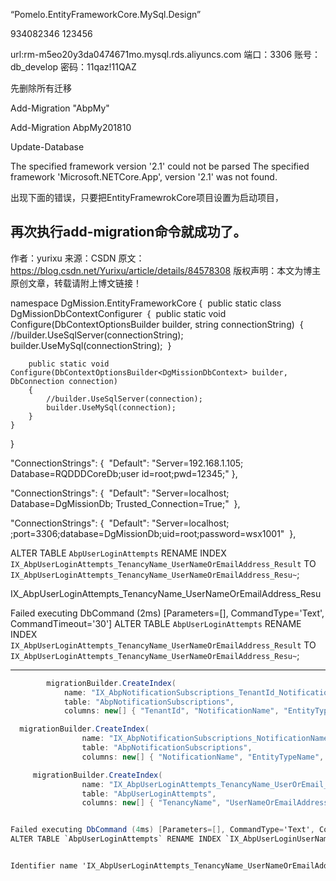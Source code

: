 “Pomelo.EntityFrameworkCore.MySql.Design”

934082346
123456

url:rm-m5eo20y3da0474671mo.mysql.rds.aliyuncs.com
端口：3306
账号：db_develop
密码：11qaz!11QAZ
 
先删除所有迁移

Add-Migration "AbpMy"

Add-Migration AbpMy201810

Update-Database
 
The specified framework version '2.1' could not be parsed The specified framework 'Microsoft.NETCore.App', version '2.1' was not found.

出现下面的错误，只要把EntityFramewrokCore项目设置为启动项目，

再次执行add-migration命令就成功了。
--------------------- 
作者：yurixu 
来源：CSDN 
原文：https://blog.csdn.net/Yurixu/article/details/84578308 
版权声明：本文为博主原创文章，转载请附上博文链接！

 
namespace DgMission.EntityFrameworkCore
{
​    public static class DgMissionDbContextConfigurer
​    {
​        public static void Configure(DbContextOptionsBuilder<DgMissionDbContext> builder, string connectionString)
​        {
​            //builder.UseSqlServer(connectionString);
​            builder.UseMySql(connectionString);
​        }

        public static void Configure(DbContextOptionsBuilder<DgMissionDbContext> builder, DbConnection connection)
        {
            //builder.UseSqlServer(connection);
            builder.UseMySql(connection);
        }
    }
}

  "ConnectionStrings": {
​    "Default": "Server=192.168.1.105; Database=RQDDDCoreDb;user id=root;pwd=12345;"
  },



 "ConnectionStrings": {
​        "Default": "Server=localhost; Database=DgMissionDb; Trusted_Connection=True;"
​    },

<add name="Default" connectionString="server=localhost;port=3306;database=sampledb;uid=root;password=***" providerName="MySql.Data.MySqlClient"/>





 "ConnectionStrings": {
​        "Default": "Server=localhost; ;port=3306;database=DgMissionDb;uid=root;password=wsx1001"
​    },



ALTER TABLE `AbpUserLoginAttempts` RENAME INDEX `IX_AbpUserLoginAttempts_TenancyName_UserNameOrEmailAddress_Result` TO `IX_AbpUserLoginAttempts_TenancyName_UserNameOrEmailAddress_Resu~`;

IX_AbpUserLoginAttempts_TenancyName_UserNameOrEmailAddress_Resu

Failed executing DbCommand (2ms) [Parameters=[], CommandType='Text', CommandTimeout='30']
ALTER TABLE `AbpUserLoginAttempts` RENAME INDEX `IX_AbpUserLoginAttempts_TenancyName_UserNameOrEmailAddress_Result` TO `IX_AbpUserLoginAttempts_TenancyName_UserNameOrEmailAddress_Resu~`;







---



```csharp
        migrationBuilder.CreateIndex(
            name: "IX_AbpNotificationSubscriptions_TenantId_NotificationName_EntityTypeName_EntityId_UserId",
            table: "AbpNotificationSubscriptions",
            columns: new[] { "TenantId", "NotificationName", "EntityTypeName", "EntityId", "UserId" });
```




```csharp
  migrationBuilder.CreateIndex(
                name: "IX_AbpNotificationSubscriptions_NotificationName_EntityTypeName_EntityId_UserId",
                table: "AbpNotificationSubscriptions",
                columns: new[] { "NotificationName", "EntityTypeName", "EntityId", "UserId" });
```

```csharp
     migrationBuilder.CreateIndex(
                name: "IX_AbpUserLoginAttempts_TenancyName_UserOrEmail_Result",
                table: "AbpUserLoginAttempts",
                columns: new[] { "TenancyName", "UserNameOrEmailAddress", "Result" });

```







```csharp

Failed executing DbCommand (4ms) [Parameters=[], CommandType='Text', CommandTimeout='30']
ALTER TABLE `AbpUserLoginAttempts` RENAME INDEX `IX_AbpUserLoginUserNameOrEmailAddress_Result` TO `IX_AbpUserLoginAttempts_TenancyName_UserNameOrEmailAddress_Result`;


Identifier name 'IX_AbpUserLoginAttempts_TenancyName_UserNameOrEmailAddress_Result' is too long

```

